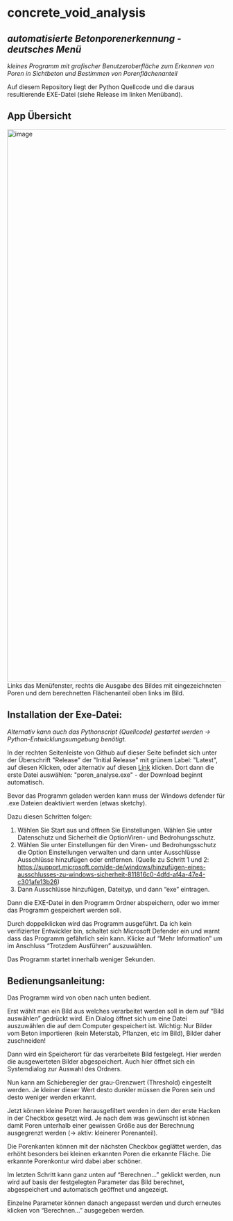 # concrete_void_analysis
## *automatisierte Betonporenerkennung - deutsches Menü*

*kleines Programm mit grafischer Benutzeroberfläche zum Erkennen von Poren in Sichtbeton und Bestimmen von Porenflächenanteil*

Auf diesem Repository liegt der Python Quellcode und die daraus resultierende EXE-Datei (siehe Release im linken Menüband).


## App Übersicht
<img width="1270" alt="image" src="https://github.com/JoKimmle/concrete_void_analysis/assets/64778275/d247551a-b481-4013-b0b4-1c967f9adf8e">
Links das Menüfenster, rechts die Ausgabe des Bildes mit eingezeichneten Poren und dem berechnetten Flächenanteil oben links im Bild.


## Installation der Exe-Datei:

*Alternativ kann auch das Pythonscript (Quellcode) gestartet werden -> Python-Entwicklungsumgebung benötigt.*

In der rechten Seitenleiste von Github auf dieser Seite befindet sich unter der Überschrift "Release" der "Initial Release" mit grünem Label: "Latest", auf diesen Klicken, oder alternativ auf diesen [Link](https://github.com/JoKimmle/concrete_void_analysis/releases/tag/v1.0.0) klicken.
Dort dann die erste Datei auswählen: "poren_analyse.exe" - der Download beginnt automatisch.


Bevor das Programm geladen werden kann muss der Windows defender für .exe Dateien deaktiviert werden (etwas sketchy).

Dazu diesen Schritten folgen:
1. Wählen Sie Start aus und öffnen Sie Einstellungen. Wählen Sie unter Datenschutz und Sicherheit die OptionViren- und Bedrohungsschutz.
2. Wählen Sie unter Einstellungen für den Viren- und Bedrohungsschutz die Option Einstellungen verwalten und dann unter Ausschlüsse Ausschlüsse hinzufügen oder entfernen.
(Quelle zu Schritt 1 und 2: https://support.microsoft.com/de-de/windows/hinzufügen-eines-ausschlusses-zu-windows-sicherheit-811816c0-4dfd-af4a-47e4-c301afe13b26)
3. Dann Ausschlüsse hinzufügen, Dateityp, und dann “exe” eintragen.



Dann die EXE-Datei in den Programm Ordner abspeichern, oder wo immer das Programm gespeichert werden soll.

Durch doppelklicken wird das Programm ausgeführt. Da ich kein verifizierter Entwickler bin, schaltet sich Microsoft Defender ein und warnt dass das Programm gefährlich sein kann.
Klicke auf “Mehr Information” um im Anschluss “Trotzdem Ausführen” auszuwählen.

Das Programm startet innerhalb weniger Sekunden.


## Bedienungsanleitung:

Das Programm wird von oben nach unten bedient. 

Erst wählt man ein Bild aus welches verarbeitet werden soll in dem auf “Bild auswählen” gedrückt wird. Ein Dialog öffnet sich um eine Datei auszuwählen die auf dem Computer gespeichert ist.
Wichtig: Nur Bilder vom Beton importieren (kein Meterstab, Pflanzen, etc im Bild), Bilder daher zuschneiden!

Dann wird ein Speicherort für das verarbeitete Bild festgelegt. Hier werden die ausgewerteten Bilder abgespeichert. Auch hier öffnet sich ein Systemdialog zur Auswahl des Ordners.

Nun kann am Schieberegler der grau-Grenzwert (Threshold) eingestellt werden. Je kleiner dieser Wert desto dunkler müssen die Poren sein und desto weniger werden erkannt.

Jetzt können kleine Poren herausgefiltert werden in dem der erste Hacken in der Checkbox gesetzt wird. Je nach dem was gewünscht ist können damit Poren unterhalb einer gewissen Größe aus der Berechnung ausgegrenzt werden (-> aktiv: kleinerer Porenanteil).

Die Porenkanten können mit der nächsten Checkbox geglättet werden, das erhöht besonders bei kleinen erkannten Poren die erkannte Fläche. Die erkannte Porenkontur wird dabei aber schöner.

Im letzten Schritt kann ganz unten auf “Berechnen…” geklickt werden, nun wird auf basis der festgelegten Parameter das Bild berechnet, abgespeichert und automatisch geöffnet und angezeigt.

Einzelne Parameter können danach angepasst werden und durch erneutes klicken von “Berechnen…” ausgegeben werden.


